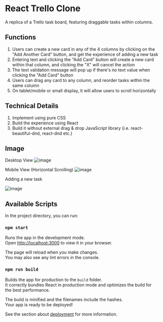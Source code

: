 # React Trello Clone
A replica of a Trello task board, featuring draggable tasks within columns. 

## Functions
1. Users can create a new card in any of the 4 columns by clicking on the "Add Another Card" button, and get the experience of adding a new task
2. Entering text and clicking the "Add Card" button will create a new card within that column, and clicking the "X" will cancel the action
3. The text validation message will pop up if there's no text value when clicking the "Add Card" button
4. Users can drag any card to any column, and reorder tasks within the same column
5. On tablet/mobile or small display, it will allow users to scroll horizontally

## Technical Details
1. Implement using pure CSS
2. Build the experience using React
3. Build it without external drag & drop JavaScript library (i.e. react-beautiful-dnd, react-dnd etc.)

## Image
Desktop View
![image](https://user-images.githubusercontent.com/30251553/154514358-b4b04085-28fb-4bfd-be8e-3d809383b18f.png)

Mobile View (Horizontal Scrolling)
![image](https://user-images.githubusercontent.com/30251553/154514691-3384930d-99a9-4428-820d-8a2e4ef70509.png)

Adding a new task

![image](https://user-images.githubusercontent.com/30251553/154514567-bd6789ae-101f-4d4e-8354-88ba5d120d06.png)

## Available Scripts
In the project directory, you can run:

### `npm start`

Runs the app in the development mode.\
Open [http://localhost:3000](http://localhost:3000) to view it in your browser.

The page will reload when you make changes.\
You may also see any lint errors in the console.

### `npm run build`

Builds the app for production to the `build` folder.\
It correctly bundles React in production mode and optimizes the build for the best performance.

The build is minified and the filenames include the hashes.\
Your app is ready to be deployed!

See the section about [deployment](https://facebook.github.io/create-react-app/docs/deployment) for more information.
